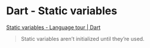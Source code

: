 # Dart - Static variables

[Static variables - Language tour | Dart](https://dart.dev/guides/language/language-tour#static-variables)

> Static variables aren’t initialized until they’re used.
